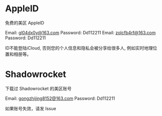 # AppleID

免费的美区 AppleID

Email: gl04dx0y@163.com Password: Dd112211
Email: zolcfb4rf@163.com Password: Dd112211

ID不能登陆iCloud, 否则您的个人信息和隐私会被分享给很多人, 例如实时地理位置和相册等。

# Shadowrocket

下载过 Shadowrocket 的美区账号

Email: gongzhijing8152@163.com Password: Dd112211

如果账号失效，请发 Issue
